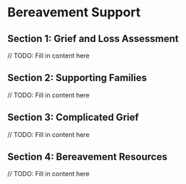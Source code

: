 # Bereavement Support

## Section 1: Grief and Loss Assessment
// TODO: Fill in content here

## Section 2: Supporting Families
// TODO: Fill in content here

## Section 3: Complicated Grief
// TODO: Fill in content here

## Section 4: Bereavement Resources
// TODO: Fill in content here
